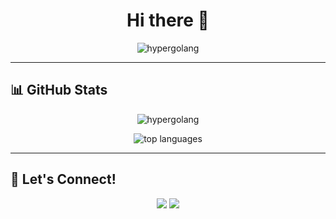 <h1 align="center">Hi there 👋</h1>
<p align="center">
  <img src="https://komarev.com/ghpvc/?username=hypergolang&label=Profile%20views&color=0e75b6&style=flat" alt="hypergolang" />
</p>

---

## 📊 GitHub Stats

<p align="center">
  <img src="https://github-readme-stats.vercel.app/api?username=hypergolang&show_icons=true&theme=tokyonight" alt="hypergolang" />
</p>

<p align="center">
  <img src="https://github-readme-stats.vercel.app/api/top-langs/?username=hypergolang&layout=compact&theme=tokyonight&hide_border=true&cache_seconds=30&langs_count=10" alt="top languages" />
</p>

---

## 💬 Let's Connect!

<p align="center">
  <a href="https://github.com/hypergolang"><img src="https://img.shields.io/badge/GitHub-%2312100E.svg?&style=for-the-badge&logo=github&logoColor=white"/></a>
  <a href="mailto:hypergolang@gmail.com"><img src="https://img.shields.io/badge/Gmail-D14836?style=for-the-badge&logo=gmail&logoColor=white"/></a>
</p>
